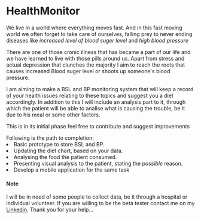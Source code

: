 # HealthMonitor
<p>We live in a world where everything moves fast. And in this fast moving world we often forget to take care of ourselves, falling prey to never ending diseases like <em>increased level of blood suger level</em> and <em>high blood pressure</em></p>
<p>There are one of those cronic illness that has became a part of our life and we have learned to live with those pills around us. Apart from stress and actual depression that clunches the majority I aim to reach the roots that causes increased Blood suger level or shoots up someone's blood pressure.</p>
<p>I am aiming to make a BSL and BP monitoring system that will keep a record of your health issues relating to these topics and suggest you a diet accordingly. In addition to this I will include an analysis part to it, through which the patient will be able to analise what is causing the trouble, be it due to his meal or some other factors.</p>
<p>This is in its initial phase feel free to contribute and suggest improvements</p>
Following is the path to completion: <br>
<li>Basic prototype to store BSL and BP.
<li>Updating the diet chart, based on your data.
<li>Analysing the food the patient consumed.
<li>Presenting visual analysis to the patient, stating the <em>possible</em> reason.
<li>Develop a mobile application for the same task
<h4>Note</h4>
I will be in need of some people to collect data, be it through a hospital or individual volunteer. If you are willing to be the beta tester contact me on my <a href="https://www.linkedin.com/in/ahmed-raza-shibli-b038051ab">Linkedin</a>. Thank you for your help...
